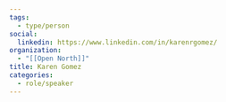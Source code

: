 ```yaml
---
tags:
  - type/person
social:
  linkedin: https://www.linkedin.com/in/karenrgomez/
organization:
  - "[[Open North]]"
title: Karen Gomez
categories:
  - role/speaker
---
```


